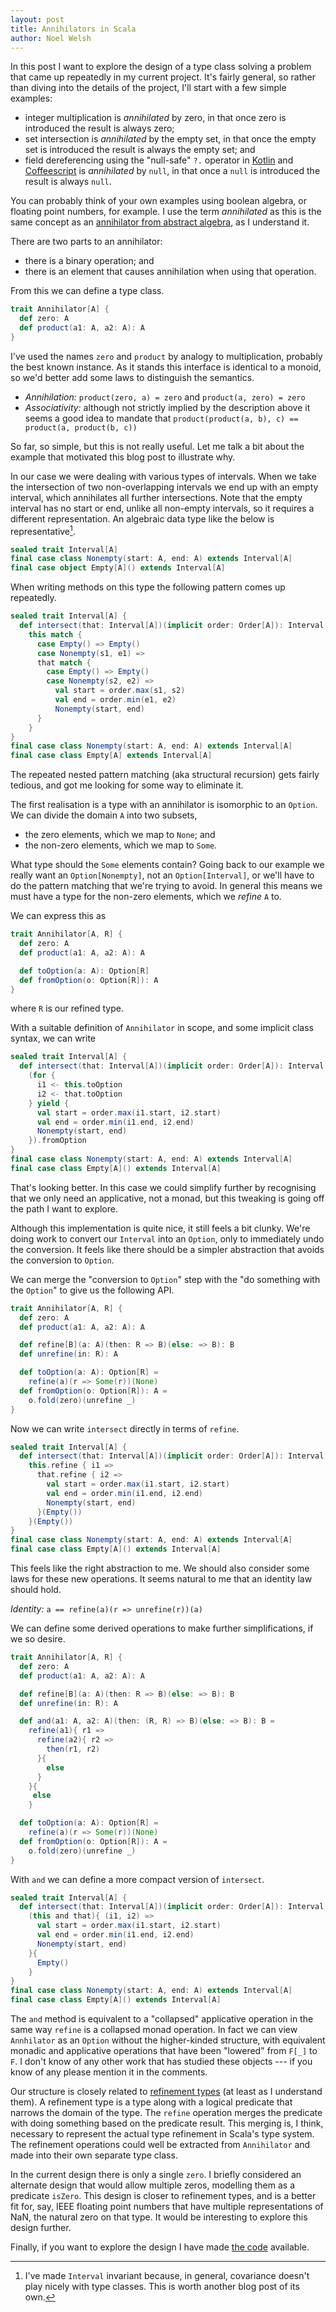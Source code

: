 ```yaml
---
layout: post
title: Annihilators in Scala
author: Noel Welsh
---
```


In this post I want to explore the design of a type class solving a problem that came up repeatedly in my current project. It's fairly general, so rather than diving into the details of the project, I'll start with a few simple examples:

- integer multiplication is *annihilated* by zero, in that once zero is introduced the result is always zero;
- set intersection is *annihilated* by the empty set, in that once the empty set is introduced the result is always the empty set; and
- field dereferencing using the "null-safe" `?.` operator in [Kotlin][kotlin-null-safe] and [Coffeescript][coffeescript-operators] is *annihilated* by `null`, in that once a `null` is introduced the result is always `null`.

<!-- break -->

You can probably think of your own examples using boolean algebra, or floating point numbers, for example. I use the term *annihilated* as this is the same concept as an [annihilator from abstract algebra][annihilator], as I understand it. 

There are two parts to an annihilator:

- there is a binary operation; and
- there is an element that causes annihilation when using that operation.

From this we can define a type class.

~~~ scala
trait Annihilator[A] {
  def zero: A
  def product(a1: A, a2: A): A
}
~~~

I've used the names `zero` and `product` by analogy to multiplication, probably the best known instance. As it stands this interface is identical to a monoid, so we'd better add some laws to distinguish the semantics.

- *Annihilation:* `product(zero, a) = zero` and `product(a, zero) = zero`
- *Associativity:* although not strictly implied by the description above it seems a good idea to mandate that `product(product(a, b), c) == product(a, product(b, c))`
 
So far, so simple, but this is not really useful. Let me talk a bit about the example that motivated this blog post to illustrate why.

In our case we were dealing with various types of intervals. When we take the intersection of two non-overlapping intervals we end up with an empty interval, which annihilates all further intersections. Note that the empty interval has no start or end, unlike all non-empty intervals, so it requires a different representation. An algebraic data type like the below is representative[^invariant].

~~~ scala
sealed trait Interval[A]
final case class Nonempty(start: A, end: A) extends Interval[A]
final case object Empty[A]() extends Interval[A]
~~~

When writing methods on this type the following pattern comes up repeatedly.

~~~ scala
sealed trait Interval[A] {
  def intersect(that: Interval[A])(implicit order: Order[A]): Interval[A] =
    this match {
      case Empty() => Empty()
      case Nonempty(s1, e1) =>
      that match {
        case Empty() => Empty()
        case Nonempty(s2, e2) =>
          val start = order.max(s1, s2)
          val end = order.min(e1, e2)
          Nonempty(start, end)
      }
    }
}
final case class Nonempty(start: A, end: A) extends Interval[A]
final case class Empty[A] extends Interval[A]
~~~

The repeated nested pattern matching (aka structural recursion) gets fairly tedious, and got me looking for some way to eliminate it.

The first realisation is a type with an annihilator is isomorphic to an `Option`. We can divide the domain `A` into two subsets,

- the zero elements, which we map to `None`; and
- the non-zero elements, which we map to `Some`.

What type should the `Some` elements contain? Going back to our example we really want an `Option[Nonempty]`, not an `Option[Interval]`, or we'll have to do the pattern matching that we're trying to avoid. In general this means we must have a type for the non-zero elements, which we *refine* `A` to.

We can express this as

~~~ scala
trait Annihilator[A, R] {
  def zero: A
  def product(a1: A, a2: A): A

  def toOption(a: A): Option[R]
  def fromOption(o: Option[R]): A
}
~~~

where `R` is our refined type. 

With a suitable definition of `Annihilator` in scope, and some implicit class syntax, we can write

~~~ scala
sealed trait Interval[A] {
  def intersect(that: Interval[A])(implicit order: Order[A]): Interval[A] =
    (for {
      i1 <- this.toOption
      i2 <- that.toOption
    } yield {
      val start = order.max(i1.start, i2.start)
      val end = order.min(i1.end, i2.end)
      Nonempty(start, end)
    }).fromOption
}
final case class Nonempty(start: A, end: A) extends Interval[A]
final case class Empty[A]() extends Interval[A]
~~~

That's looking better. In this case we could simplify further by recognising that we only need an applicative, not a monad, but this tweaking is going off the path I want to explore.

Although this implementation is quite nice, it still feels a bit clunky. We're doing work to convert our `Interval` into an `Option`, only to immediately undo the conversion. It feels like there should be a simpler abstraction that avoids the conversion to `Option`.

We can merge the "conversion to `Option`" step with the "do something with the `Option`" to give us the following API.

~~~ scala
trait Annihilator[A, R] {
  def zero: A
  def product(a1: A, a2: A): A

  def refine[B](a: A)(then: R => B)(else: => B): B
  def unrefine(in: R): A

  def toOption(a: A): Option[R] =
    refine(a)(r => Some(r))(None)
  def fromOption(o: Option[R]): A =
    o.fold(zero)(unrefine _) 
}
~~~

Now we can write `intersect` directly in terms of `refine`.

~~~ scala
sealed trait Interval[A] {
  def intersect(that: Interval[A])(implicit order: Order[A]): Interval[A] =
    this.refine { i1 =>
      that.refine { i2 =>
        val start = order.max(i1.start, i2.start)
        val end = order.min(i1.end, i2.end)
        Nonempty(start, end)
      }(Empty())
    }(Empty())
}
final case class Nonempty(start: A, end: A) extends Interval[A]
final case class Empty[A]() extends Interval[A]
~~~

This feels like the right abstraction to me. We should also consider some laws for these new operations. It seems natural to me that an identity law should hold.

*Identity:* `a == refine(a)(r => unrefine(r))(a)`

We can define some derived operations to make further simplifications, if we so desire.

~~~ scala
trait Annihilator[A, R] {
  def zero: A
  def product(a1: A, a2: A): A

  def refine[B](a: A)(then: R => B)(else: => B): B
  def unrefine(in: R): A

  def and(a1: A, a2: A)(then: (R, R) => B)(else: => B): B =
    refine(a1){ r1 =>
      refine(a2){ r2 =>
        then(r1, r2)
      }{
        else
      }
    }{
     else
    }

  def toOption(a: A): Option[R] =
    refine(a)(r => Some(r))(None)
  def fromOption(o: Option[R]): A =
    o.fold(zero)(unrefine _) 
}
~~~

With `and` we can define a more compact version of `intersect`.

~~~ scala
sealed trait Interval[A] {
  def intersect(that: Interval[A])(implicit order: Order[A]): Interval[A] =
    (this and that){ (i1, i2) =>
      val start = order.max(i1.start, i2.start)
      val end = order.min(i1.end, i2.end)
      Nonempty(start, end)
    }{
      Empty()
    }
}
final case class Nonempty(start: A, end: A) extends Interval[A]
final case class Empty[A]() extends Interval[A]
~~~

The `and` method is equivalent to a "collapsed" applicative operation in the same way `refine` is a collapsed monad operation. In fact we can view `Annhilator` as an `Option` without the higher-kinded structure, with equivalent monadic and applicative operations that have been "lowered" from `F[_]` to `F`. I don't know of any other work that has studied these objects --- if you know of any please mention it in the comments.

Our structure is closely related to [refinement types][refinement-types] (at least as I understand them). A refinement type is a type along with a logical predicate that narrows the domain of the type. The `refine` operation merges the predicate with doing something based on the predicate result. This merging is, I think, necessary to represent the actual type refinement in Scala's type system. The refinement operations could well be extracted from `Annihilator` and made into their own separate type class.

In the current design there is only a single `zero`. I briefly considered an alternate design that would allow multiple zeros, modelling them as a predicate `isZero`. This design is closer to refinement types, and is a better fit for, say, IEEE floating point numbers that have multiple representations of NaN, the natural zero on that type. It would be interesting to explore this design further.

Finally, if you want to explore the design I have made [the code][code] available.

[^invariant]: I've made `Interval` invariant because, in general, covariance doesn't play nicely with type classes. This is worth another blog post of its own.

[kotlin-null-safe]: http://kotlinlang.org/docs/reference/null-safety.html
[coffeescript-operators]: http://coffeescript.org/#operators
[annihilator]: https://en.wikipedia.org/wiki/Annihilator_(ring_theory)
[refinement-types]: http://goto.ucsd.edu/~rjhala/liquid/haskell/blog/blog/2013/01/01/refinement-types-101.lhs/
[code]: https://github.com/underscoreio/annihilator

